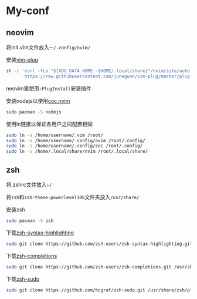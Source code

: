 # My-conf

## neovim

将init.vim文件放入`～/.config/nvim/`

安装[vim-plug](https://github.com/junegunn/vim-plug)

```bash
sh -c 'curl -fLo "${XDG_DATA_HOME:-$HOME/.local/share}"/nvim/site/autoload/plug.vim --create-dirs \
       https://raw.githubusercontent.com/junegunn/vim-plug/master/plug.vim'
```

neovim里使用`:PlugInstall`安装插件

安装nodejs以使用[coc.nvim](https://github.com/neoclide/coc.nvim)

```bash
sudo pacman -S nodejs
```

使用ln链接以保证各用户之间配置相同

```bash
sudo ln -s /home/username/.vim /root/
sudo ln -s /home/username/.config/nvim /root/.config/
sudo ln -s /home/username/.config/coc /root/.config/
sudo ln -s /home/.local/share/nvim /root/.local/share/
```



## zsh

将.zshrc文件放入`~/`

将`zsh`和`zsh-theme-powerlevel10k`文件夹放入`/usr/share/`

安装zsh

```bash
sudo pacman -S zsh
```

下载[zsh-syntax-highlighting](https://github.com/zsh-users/zsh-syntax-highlighting)

```bash
sudo git clone https://github.com/zsh-users/zsh-syntax-highlighting.git /usr/share/zsh/plugins/zsh-syntax-highlighting
```

下载[zsh-completions](https://github.com/zsh-users/zsh-completions)

```bash
sudo git clone https://github.com/zsh-users/zsh-completions.git /usr/share/zsh/plugins/zsh-completions
```

下载[zsh-sudo](https://github.com/hcgraf/zsh-sudo)

```bash
sudo git clone https://github.com/hcgraf/zsh-sudo.git /usr/share/zsh/plugins/zsh-sudo
```

